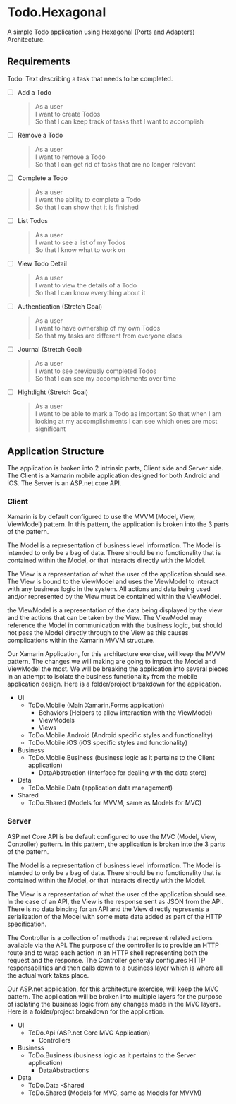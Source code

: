 # Todo.Hexagonal
A simple Todo application using Hexagonal (Ports and Adapters) Architecture.

## Requirements
Todo: Text describing a task that needs to be completed.

- [ ] Add a Todo  
	> As a user  
	> I want to create Todos  
	> So that I can keep track of tasks that I want to accomplish	

- [ ] Remove a Todo  
	> As a user  
	> I want to remove a Todo  
	> So that I can get rid of tasks that are no longer relevant

- [ ] Complete a Todo  
	> As a user  
	> I want the ability to complete a Todo  
	> So that I can show that it is finished

- [ ] List Todos  
	> As a user  
	> I want to see a list of my Todos  
	> So that I know what to work on

- [ ] View Todo Detail  
	> As a user  
	> I want to view the details of a Todo  
	> So that I can know everything about it

- [ ] Authentication (Stretch Goal)  
	> As a user  
	> I want to have ownership of my own Todos  
	> So that my tasks are different from everyone elses

- [ ] Journal (Stretch Goal)  
	> As a user  
	> I want to see previously completed Todos  
	> So that I can see my accomplishments over time

- [ ] Hightlight (Stretch Goal)  
	> As a user  
	> I want to be able to mark a Todo as important
	> So that when I am looking at my accomplishments I can see which ones are most significant

## Application Structure
The application is broken into 2 intrinsic parts, Client side and Server side. The Client is a
Xamarin mobile application designed for both Android and iOS. The Server is an ASP.net core API.

### Client
Xamarin is by default configured to use the MVVM (Model, View, ViewModel) pattern. In this pattern, 
the application is broken into the 3 parts of the pattern.

The Model is a representation of business level information. The Model is intended to only be a bag of 
data. There should be no functionality that is contained within the Model, or that interacts directly with
the Model.

The View is a representation of what the user of the application should see. The View is bound to the ViewModel
and uses the ViewModel to interact with any business logic in the system. All actions and data being used
and/or represented by the View must be contained within the ViewModel.

the ViewModel is a representation of the data being displayed by the view and the actions that can be taken
by the View. The ViewModel may reference the Model in communication with the business logic, but should not
pass the Model directly through to the View as this causes complications within the Xamarin MVVM structure.

Our Xamarin Application, for this architecture exercise, will keep the MVVM pattern. The changes we will making 
are going to impact the Model and ViewModel the most. We will be breaking the application into several pieces
in an attempt to isolate the business functionality from the mobile application design. Here is a folder/project
breakdown for the application.

- UI
	- ToDo.Mobile (Main Xamarin.Forms application)
		- Behaviors (Helpers to allow interaction with the ViewModel)
		- ViewModels
		- Views
	- ToDo.Mobile.Android (Android specific styles and functionality)
	- ToDo.Mobile.iOS (iOS specific styles and functionality)
- Business
	- ToDo.Mobile.Business (business logic as it pertains to the Client application)
		- DataAbstraction (Interface for dealing with the data store)
- Data
	- ToDo.Mobile.Data (application data management)
- Shared
	- ToDo.Shared (Models for MVVM, same as Models for MVC)

### Server
ASP.net Core API is be default configured to use the MVC (Model, View, Controller) pattern. In this pattern, 
the application is broken into the 3 parts of the pattern.

The Model is a representation of business level information. The Model is intended to only be a bag of 
data. There should be no functionality that is contained within the Model, or that interacts directly with
the Model.

The View is a representation of what the user of the application should see. In the case of an API, the View
is the response sent as JSON from the API. There is no data binding for an API and the View directly represents
a serialization of the Model with some meta data added as part of the HTTP specification.

The Controller is a collection of methods that represent related actions available via the API.
The purpose of the controller is to provide an HTTP route and to wrap each action in an HTTP shell representing
both the request and the response. The Controller generaly configures HTTP responsabilities and then calls
down to a business layer which is where all the actual work takes place.

Our ASP.net application, for this architecture exercise, will keep the MVC pattern. The application will be
broken into multiple layers for the purpose of isolating the business logic from any changes made in the MVC layers.
Here is a folder/project breakdown for the application.

- UI
	- ToDo.Api (ASP.net Core MVC Application)
		- Controllers
- Business
	- ToDo.Business (business logic as it pertains to the Server application)
		- DataAbstractions
- Data
	- ToDo.Data
-Shared
	- ToDo.Shared (Models for MVC, same as Models for MVVM)